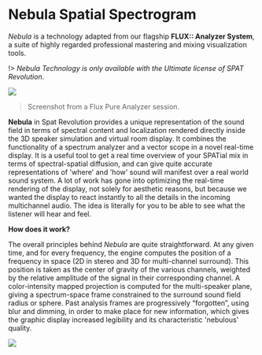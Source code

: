 # Nebula Spatial Spectrogram

_Nebula_ is a technology adapted from our flagship **FLUX:: Analyzer System**, a suite of highly regarded professional mastering and mixing visualization tools.

!> _Nebula Technology is only available with the Ultimate license of SPAT Revolution_.


![](https://media.githubusercontent.com/media/FLUX-SE/doc_images/main/Analyzer/Layout/FilmMixingC.png)

> Screenshot from a Flux Pure Analyzer session.

**Nebula** in Spat Revolution provides a unique representation of the sound field in terms of spectral content and localization rendered directly inside the 3D speaker simulation and virtual room display. It combines the functionality of a spectrum analyzer and a vector scope in a novel real-time display. It is a useful tool to get a real time overview of your SPATial mix in terms of spectral-spatial diffusion, and can give quite accurate representations of 'where' and 'how' sound will manifest over a real world sound system. A lot of work has gone into optimizing the real-time rendering of the display, not solely for aesthetic reasons, but because we wanted the display to react instantly to all the details in the incoming multichannel audio. The idea is literally for you to be able to see what the listener will hear and feel.

**How does it work?**

The overall principles behind _Nebula_ are quite straightforward. At any given time, and for every frequency, the engine computes the position of a frequency in space (2D in stereo and 3D for multi-channel surround). This position is taken as the center of gravity of the various channels, weighted by the relative amplitude of the signal in their corresponding channel. A color-intensity mapped projection is computed for the multi-speaker plane, giving a spectrum-space frame constrained to the surround sound field radius or sphere. Past analysis frames are progressively “forgotten”, using blur and dimming, in order to make place for new information, which gives the graphic display increased legibility and its characteristic 'nebulous' quality.

![](https://media.githubusercontent.com/media/FLUX-SE/doc_images/main/SpatR/Room/3DViewNebula.png)
